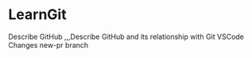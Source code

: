 # LearnGit
Describe GitHub ,,,Describe GitHub and its relationship with Git
VSCode Changes
new-pr branch
